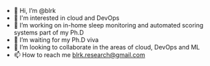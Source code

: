 - 👋 Hi, I’m @blrk
- 👀 I'm interested in cloud and DevOps
- 👀 I’m working on in-home sleep monitoring and automated scoring systems part of my Ph.D 
- 🌱 I’m waiting for my Ph.D viva
- 💞️ I’m looking to collaborate in the areas of cloud, DevOps and ML
- 📫 How to reach me blrk.research@gmail.com

<!---
blrk/blrk is a ✨ special ✨ repository because its `README.md` (this file) appears on your GitHub profile.
You can click the Preview link to take a look at your changes.
--->
